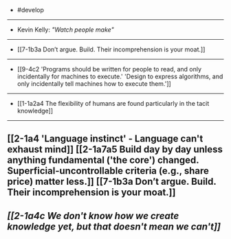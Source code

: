 - #develop
---
- Kevin Kelly: *"Watch people make"*
---
- [[7-1b3a Don’t argue. Build. Their incomprehension is your moat.]]
---
- [[9-4c2 'Programs should be written for people to read, and only incidentally for machines to execute.' 'Design to express algorithms, and only incidentally tell machines how to execute them.']]
---
- [[1-1a2a4 The flexibility of humans are found particularly in the tacit knowledge]]
---
**[[2-1a4 'Language instinct' - Language can't exhaust mind]]**
	**[[2-1a7a5 Build day by day unless anything fundamental ('the core') changed. Superficial-uncontrollable criteria (e.g., share price) matter less.]]**
		**[[7-1b3a Don’t argue. Build. Their incomprehension is your moat.]]**
---
***[[2-1a4c We don't know how we create knowledge yet, but that doesn't mean we can't]]***
---
